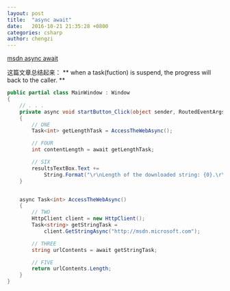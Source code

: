 ```yaml
---
layout: post
title:  "async await"
date:   2016-10-21 21:35:28 +0800
categories: csharp
author: chengzi
---
```



[msdn async await](https://msdn.microsoft.com/en-us/library/mt674892.aspx)

这篇文章总结起来： ** when a task(fuction) is suspend, the progress will back to the caller. ** 

``` csharp
public partial class MainWindow : Window
{
    // . . .
    private async void startButton_Click(object sender, RoutedEventArgs e)
    {
        // ONE
        Task<int> getLengthTask = AccessTheWebAsync();

        // FOUR
        int contentLength = await getLengthTask;

        // SIX
        resultsTextBox.Text +=
            String.Format("\r\nLength of the downloaded string: {0}.\r\n", contentLength);
    }


    async Task<int> AccessTheWebAsync()
    {
        // TWO
        HttpClient client = new HttpClient();
        Task<string> getStringTask =
            client.GetStringAsync("http://msdn.microsoft.com");

        // THREE                 
        string urlContents = await getStringTask;

        // FIVE
        return urlContents.Length;
    }
}
```
